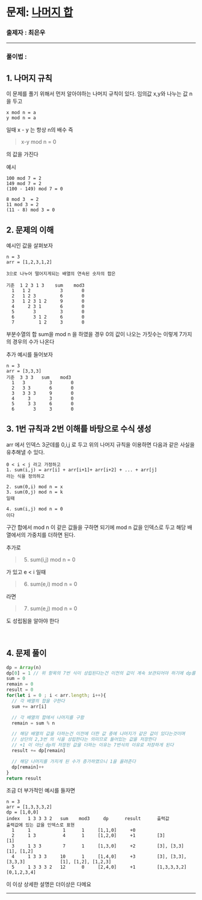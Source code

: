 # 문제: [나머지 합][link]

[link]: https://www.acmicpc.net/problem/10986

### 출제자 : 최은우

---
### 풀이법 : 

## 1. 나머지 규칙

이 문제를 풀기 위해서 먼저 알아야하는 나머지 규칙이 있다.
임의값 x,y와 나누는 값 n을 두고
```
x mod n = a
y mod n = a
```
일때 x - y 는 항상 n의 배수 즉
> x-y mod n = 0 

의 값을 가진다

예시
```
100 mod 7 = 2
149 mod 7 = 2
(100 - 149) mod 7 = 0

8 mod 3  = 2
11 mod 3 = 2
(11 - 8) mod 3 = 0
```

## 2. 문제의 이해

예시인 값을 살펴보자
```
n = 3
arr = [1,2,3,1,2]

3으로 나누어 떨어지게되는 배열의 연속된 숫자의 합은

기준  1 2 3 1 3    sum    mod3
  1   1 2           3       0
  2   1 2 3         6       0
  3   1 2 3 1 2     9       0
  4     2 3 1       6       0
  5       3         3       0
  6       3 1 2     6       0
  7         1 2     3       0
```
부분수열의 합 sum을 mod n 을 하였을 경우 0의 값이 나오는 가짓수는
이렇게 7가지의 경우의 수가 나온다

추가 예시를 들어보자

```
n = 3
arr = [3,3,3]
기준  3 3 3   sum    mod3
  1   3         3       0
  2   3 3       6       0
  3   3 3 3     9       0
  4     3       3       0
  5     3 3     6       0
  6       3     3       0
```

## 3. 1번 규칙과 2번 이해를 바탕으로 수식 생성

arr 에서 인덱스 3군데를 0,i,j 로 두고 위의 나머지 규칙을 이용하면 다음과 같은 사실을 유추해낼 수 있다.

```
0 < i < j 라고 가정하고
1. sum(i,j) = arr[i] + arr[i+1]+ arr[i+2] + ... + arr[j]
라는 식을 정의하고

2. sum(0,i) mod n = x
3. sum(0,j) mod n = k
일때

4. sum(i,j) mod n = 0
이다
```
구간 합에서 mod n 이 같은 값들을 구하면 되기에 mod n 값을 인덱스로 두고 해당 배열에서의 가중치를 더하면 된다.

추가로
> 5. sum(i,j) mod n = 0

가 있고
e < i 일때
> 6. sum(e,i) mod n = 0

라면
> 7. sum(e,j) mod n = 0

도 성립됨을 알아야 한다

<br />

## 4. 문제 풀이


``` js
dp = Array(n)
dp[0] = 1 // 위 항목의 7번 식이 성립된다는건 이전의 값이 계속 보관되어야 하기에 dp를 사용한다
sum = 0
remain = 0
result = 0
for(let i = 0 ; i < arr.length; i++){
  // 각 배열의 합을 구한다
  sum += arr[i] 

  // 각 배열의 합에서 나머지를 구함
  remain = sum % n 

  // 해당 배열의 값을 더하는건 이전에 더한 값 중에 나머지가 같은 값이 있다는것이며
  // 상단의 2,3번 의 식을 성립한다는 의미므로 들어있는 값을 저장한다
  // +1 이 아닌 dp의 저장된 값을 더하는 이유는 7번식의 이유로 저장하게 된다 
  result += dp[remain] 

  // 해당 나머지를 가지게 된 수가 증가하였으니 1을 올려준다
  dp[remain]++
}
return result

```

조금 더 부가적인 예시를 들자면
```
n = 3
arr = [1,3,3,3,2]
dp = [1,0,0]
index   1 3 3 3 2   sum    mod3     dp      result      출력값                  출력값에 있는 값을 인덱스로 표현
  1     1            1      1     [1,1,0]     +0      
  2     1 3          4      1     [1,2,0]     +1        [3]                             [1]
  3     1 3 3        7      1     [1,3,0]     +2        [3], [3,3]                      [1], [1,2]
  4     1 3 3 3     10      1     [1,4,0]     +3        [3], [3,3], [3,3,3]             [1], [1,2], [1,2,3]
  5     1 3 3 3 2   12      0     [2,4,0]     +1        [1,3,3,3,2]                     [0,1,2,3,4]
```

이 이상 상세한 설명은 더이상은 다메요

---
